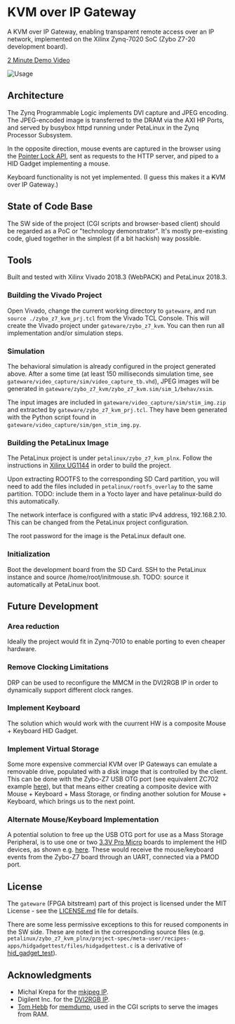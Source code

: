 # KVM over IP Gateway

A KVM over IP Gateway, enabling transparent remote access over an IP network, implemented on the Xilinx Zynq-7020 SoC (Zybo Z7-20 development board).

[2 Minute Demo Video](https://www.youtube.com/watch?v=QUVDMDh9kc4)

![Usage](/doc/usage.png)

## Architecture

The Zynq Programmable Logic implements DVI capture and JPEG encoding. The JPEG-encoded image is transferred to the DRAM via the AXI HP Ports, and served by busybox httpd running under PetaLinux in the Zynq Processor Subsystem.

In the opposite direction, mouse events are captured in the browser using the [Pointer Lock API](https://developer.mozilla.org/en-US/docs/Web/API/Pointer_Lock_API), sent as requests to the HTTP server, and piped to a HID Gadget implementing a mouse.

Keyboard functionality is not yet implemented. (I guess this makes it a ~~K~~VM over IP Gateway.)

## State of Code Base

The SW side of the project (CGI scripts and browser-based client) should be regarded as a PoC or "technology demonstrator". It's mostly pre-existing code, glued together in the simplest (if a bit hackish) way possible.

## Tools

Built and tested with Xilinx Vivado 2018.3 (WebPACK) and PetaLinux 2018.3.

### Building the Vivado Project

Open Vivado, change the current working directory to `gateware`, and run `source ./zybo_z7_kvm_prj.tcl` from the Vivado TCL Console. This will create the Vivado project under `gateware/zybo_z7_kvm`. You can then run all implementation and/or simulation steps.

### Simulation

The behavioral simulation is already configured in the project generated above. After a some time (at least 150 milliseconds simulation time, see `gateware/video_capture/sim/video_capture_tb.vhd`), JPEG images will be generated in `gateware/zybo_z7_kvm/zybo_z7_kvm.sim/sim_1/behav/xsim`.

The input images are included in `gateware/video_capture/sim/stim_img.zip` and extracted by `gateware/zybo_z7_kvm_prj.tcl`. They have been generated with the Python script found in `gateware/video_capture/sim/gen_stim_img.py`.

### Building the PetaLinux Image

The PetaLinux project is under `petalinux/zybo_z7_kvm_plnx`. Follow the instructions in [Xilinx UG1144](https://www.xilinx.com/support/documentation/sw_manuals/xilinx2018_3/ug1144-petalinux-tools-reference-guide.pdf) in order to build the project.

Upon extracting ROOTFS to the corresponding SD Card partition, you will need to add the files included in `petalinux/rootfs_overlay` to the same partition. TODO: include them in a Yocto layer and have petalinux-build do this automatically.

The network interface is configured with a static IPv4 address, 192.168.2.10. This can be changed from the PetaLinux project configuration.

The root password for the image is the PetaLinux default one.

### Initialization

Boot the development board from the SD Card. SSH to the PetaLinux instance and source /home/root/initmouse.sh. TODO: source it automatically at PetaLinux boot.

## Future Development

### Area reduction

Ideally the project would fit in Zynq-7010 to enable porting to even cheaper hardware.

### Remove Clocking Limitations

DRP can be used to reconfigure the MMCM in the DVI2RGB IP in order to dynamically support different clock ranges.

### Implement Keyboard

The solution which would work with the cuurrent HW is a composite Mouse + Keyboard HID Gadget.

### Implement Virtual Storage

Some more expensive commercial KVM over IP Gateways can emulate a removable drive, populated with a disk image that is controlled by the client. This can be done with the Zybo-Z7 USB OTG port (see equivalent ZC702 example [here](https://xilinx-wiki.atlassian.net/wiki/spaces/A/pages/18842264/Zynq-7000+AP+SoC+USB+Mass+Storage+Device+Class+Design+Example+Techtip)), but that means either creating a composite device with Mouse + Keyboard + Mass Storage, or finding another solution for Mouse + Keyboard, which brings us to the next point.

### Alternate Mouse/Keyboard Implementation

A potential solution to free up the USB OTG port for use as a Mass Storage Peripheral, is to use one or two [3.3V Pro Micro](https://www.sparkfun.com/products/12587) boards to implement the HID devices, as shown e.g. [here](https://www.sparkfun.com/tutorials/337). These would receive the mouse/keyboard events from the Zybo-Z7 board through an UART, connected via a PMOD port.

## License

The `gateware` (FPGA bitstream) part of this project is licensed under the MIT License - see the [LICENSE.md](LICENSE.md) file for details.

There are some less permissive exceptions to this for reused components in the SW side. These are noted in the corresponding source files (e.g. `petalinux/zybo_z7_kvm_plnx/project-spec/meta-user/recipes-apps/hidgadgettest/files/hidgadgettest.c` is a derivative of [hid_gadget_test](https://www.kernel.org/doc/Documentation/usb/gadget_hid.txt)).

## Acknowledgments

* Michal Krepa for the [mkjpeg IP](https://opencores.org/projects/mkjpeg/news).
* Digilent Inc. for the [DVI2RGB IP](https://github.com/Digilent/vivado-library/tree/master/ip/dvi2rgb).
* [Tom Hebb](https://github.com/tchebb) for [memdump](https://github.com/tchebb/memdump), used in the CGI scripts to serve the images from RAM.
